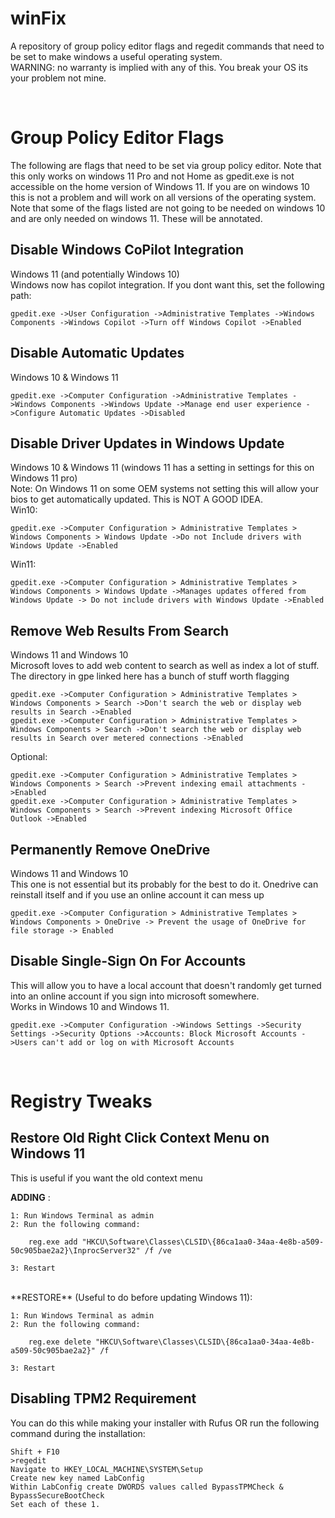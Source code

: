 # winFix
<p> A repository of group policy editor flags and regedit commands that need to be set to make windows a useful operating system. <br>
    WARNING: no warranty is implied with any of this. You break your OS its your problem not mine. <br>    
</p>
<br>

# Group Policy Editor Flags
<p> The following are flags that need to be set via group policy editor. Note that this only works on windows
    11 Pro and not Home as gpedit.exe is not accessible on the home version of Windows 11. If you are on windows
    10 this is not a problem and will work on all versions of the operating system. Note that some of the flags
    listed are not going to be needed on windows 10 and are only needed on windows 11. These will be annotated. 
</p>

## Disable Windows CoPilot Integration
<p> Windows 11 (and potentially Windows 10) <br>
    Windows now has copilot integration. If you dont want this, set the following path: <br>
    
    gpedit.exe ->User Configuration ->Administrative Templates ->Windows Components ->Windows Copilot ->Turn off Windows Copilot ->Enabled
</p>

## Disable Automatic Updates
<p> Windows 10 & Windows 11 <br>
    
    gpedit.exe ->Computer Configuration ->Administrative Templates ->Windows Components ->Windows Update ->Manage end user experience ->Configure Automatic Updates ->Disabled
</p>

## Disable Driver Updates in Windows Update
<p> Windows 10 & Windows 11 (windows 11 has a setting in settings for this on Windows 11 pro) <br>
    Note: On Windows 11 on some OEM systems not setting this will allow your bios to get automatically updated. This is NOT A GOOD IDEA. <br>
    Win10: <br>
    
    gpedit.exe ->Computer Configuration > Administrative Templates > Windows Components > Windows Update ->Do not Include drivers with Windows Update ->Enabled 
Win11: 

    gpedit.exe ->Computer Configuration > Administrative Templates > Windows Components > Windows Update ->Manages updates offered from Windows Update -> Do not include drivers with Windows Update ->Enabled 
</p>

## Remove Web Results From Search
<p> Windows 11 and Windows 10 <br>
    Microsoft loves to add web content to search as well as index a lot of stuff. The directory in gpe linked here has a bunch of stuff worth flagging <br>
    
    gpedit.exe ->Computer Configuration > Administrative Templates > Windows Components > Search ->Don't search the web or display web results in Search ->Enabled 
    gpedit.exe ->Computer Configuration > Administrative Templates > Windows Components > Search ->Don't search the web or display web results in Search over metered connections ->Enabled 
Optional: <br>
 
    gpedit.exe ->Computer Configuration > Administrative Templates > Windows Components > Search ->Prevent indexing email attachments ->Enabled 
    gpedit.exe ->Computer Configuration > Administrative Templates > Windows Components > Search ->Prevent indexing Microsoft Office Outlook ->Enabled   
</p>

## Permanently Remove OneDrive
<p> Windows 11 and Windows 10<br>
    This one is not essential but its probably for the best to do it. Onedrive can reinstall itself and if you use an online account it can mess up<br>
    
    gpedit.exe ->Computer Configuration > Administrative Templates > Windows Components > OneDrive -> Prevent the usage of OneDrive for file storage -> Enabled 

</p>

## Disable Single-Sign On For Accounts
<p>
    This will allow you to have a local account that doesn't randomly get turned into an online account if you sign into microsoft somewhere. <br>
    Works in Windows 10 and Windows 11. <br>

    gpedit.exe ->Computer Configuration ->Windows Settings ->Security Settings ->Security Options ->Accounts: Block Microsoft Accounts ->Users can't add or log on with Microsoft Accounts
    
</p>
<br>

# Registry Tweaks

## Restore Old Right Click Context Menu on Windows 11
<p> This is useful if you want the old context menu <br>

**ADDING** : <br>

    1: Run Windows Terminal as admin
    2: Run the following command:
    
        reg.exe add "HKCU\Software\Classes\CLSID\{86ca1aa0-34aa-4e8b-a509-50c905bae2a2}\InprocServer32" /f /ve    
    
    3: Restart 
<br>    
**RESTORE** (Useful to do before updating Windows 11): <br>

    1: Run Windows Terminal as admin 
    2: Run the following command:     
    
        reg.exe delete "HKCU\Software\Classes\CLSID\{86ca1aa0-34aa-4e8b-a509-50c905bae2a2}" /f 
    
    3: Restart
</p>

## Disabling TPM2 Requirement
<p> You can do this while making your installer with Rufus OR run the following command during the installation:

    Shift + F10
    >regedit
    Navigate to HKEY_LOCAL_MACHINE\SYSTEM\Setup
    Create new key named LabConfig
    Within LabConfig create DWORDS values called BypassTPMCheck & BypassSecureBootCheck
    Set each of these 1. 
    
</p>

